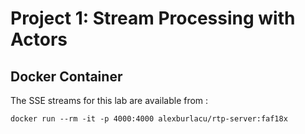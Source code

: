 # Project 1: Stream Processing with Actors

## Docker Container
The SSE streams for this lab are available from :

```
docker run --rm -it -p 4000:4000 alexburlacu/rtp-server:faf18x
```
